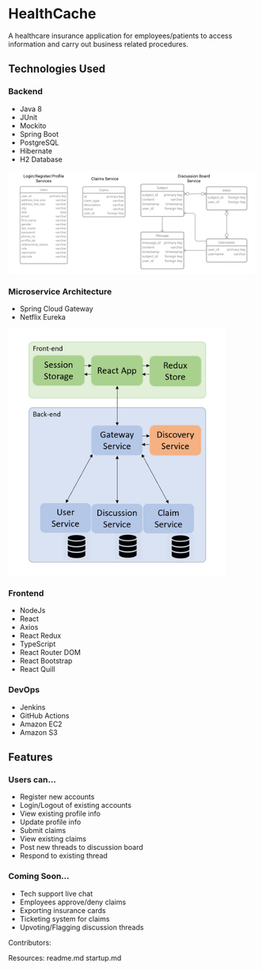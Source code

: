 # HealthCache

A healthcare insurance application for employees/patients to access information and carry out business related procedures. 

## Technologies Used

### Backend
- Java 8
- JUnit
- Mockito
- Spring Boot
- PostgreSQL
- Hibernate
- H2 Database

![](https://github.com/HealthCache/health-cache-java-backend/blob/main/Resource/ERD.png)

### Microservice Architecture
- Spring Cloud Gateway
- Netflix Eureka

![](https://github.com/HealthCache/health-cache-java-backend/blob/main/Resource/Arch.png)

### Frontend
- NodeJs
- React
- Axios
- React Redux
- TypeScript
- React Router DOM
- React Bootstrap
- React Quill

### DevOps
- Jenkins
- GitHub Actions
- Amazon EC2
- Amazon S3

## Features
### Users can...
- Register new accounts
- Login/Logout of existing accounts
- View existing profile info
- Update profile info
- Submit claims
- View existing claims 
- Post new threads to discussion board 
- Respond to existing thread

### Coming Soon...
- Tech support live chat
- Employees approve/deny claims
- Exporting insurance cards
- Ticketing system for claims
- Upvoting/Flagging discussion threads


Contributors:

Resources:
readme.md
startup.md
